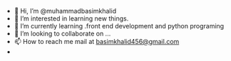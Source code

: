- 👋 Hi, I’m @muhammadbasimkhalid
- 👀 I’m interested in learning new things.
- 🌱 I’m currently learning .front end development and python programing
- 💞️ I’m looking to collaborate on ...
- 📫 How to reach me mail at basimkhalid456@gmail.com
- 

<!---
muhammadbasimkhalid/muhammadbasimkhalid is a ✨ special ✨ repository because its `README.md` (this file) appears on your GitHub profile.
You can click the Preview link to take a look at your changes.
--->
